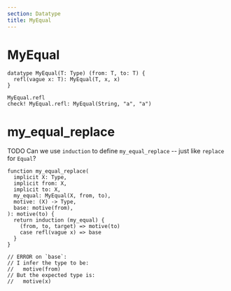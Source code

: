 ```yaml
---
section: Datatype
title: MyEqual
---
```


# MyEqual

``` cicada
datatype MyEqual(T: Type) (from: T, to: T) {
  refl(vague x: T): MyEqual(T, x, x)
}
```

``` cicada
MyEqual.refl
check! MyEqual.refl: MyEqual(String, "a", "a")
```

# my_equal_replace

TODO Can we use `induction` to define `my_equal_replace` -- just like `replace` for `Equal`?

``` cicada todo
function my_equal_replace(
  implicit X: Type,
  implicit from: X,
  implicit to: X,
  my_equal: MyEqual(X, from, to),
  motive: (X) -> Type,
  base: motive(from),
): motive(to) {
  return induction (my_equal) {
    (from, to, target) => motive(to)
    case refl(vague x) => base
  }
}

// ERROR on `base`:
// I infer the type to be:
//   motive(from)
// But the expected type is:
//   motive(x)
```
